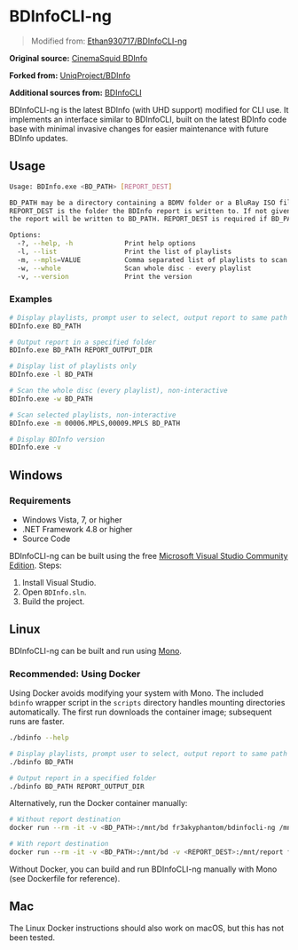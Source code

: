 # BDInfoCLI-ng

> Modified from: [Ethan930717/BDInfoCLI-ng](https://github.com/Ethan930717/BDInfoCLI-ng/tree/kimoji-bdinfo)

**Original source:** [CinemaSquid BDInfo](https://www.videohelp.com/software/BDInfo)

**Forked from:** [UniqProject/BDInfo](https://github.com/UniqProject/BDInfo)

**Additional sources from:** [BDInfoCLI](https://github.com/Tripplesixty/BDInfoCLI)

BDInfoCLI-ng is the latest BDInfo (with UHD support) modified for CLI use. It implements an interface similar to BDInfoCLI, built on the latest BDInfo code base with minimal invasive changes for easier maintenance with future BDInfo updates.

## Usage

```bash
Usage: BDInfo.exe <BD_PATH> [REPORT_DEST]

BD_PATH may be a directory containing a BDMV folder or a BluRay ISO file.
REPORT_DEST is the folder the BDInfo report is written to. If not given, 
the report will be written to BD_PATH. REPORT_DEST is required if BD_PATH is an ISO file.

Options:
  -?, --help, -h             Print help options
  -l, --list                 Print the list of playlists
  -m, --mpls=VALUE           Comma separated list of playlists to scan
  -w, --whole                Scan whole disc - every playlist
  -v, --version              Print the version
```

### Examples

```bash
# Display playlists, prompt user to select, output report to same path
BDInfo.exe BD_PATH

# Output report in a specified folder
BDInfo.exe BD_PATH REPORT_OUTPUT_DIR

# Display list of playlists only
BDInfo.exe -l BD_PATH

# Scan the whole disc (every playlist), non-interactive
BDInfo.exe -w BD_PATH

# Scan selected playlists, non-interactive
BDInfo.exe -m 00006.MPLS,00009.MPLS BD_PATH

# Display BDInfo version
BDInfo.exe -v
```

## Windows

### Requirements

* Windows Vista, 7, or higher
* .NET Framework 4.8 or higher
* Source Code

BDInfoCLI-ng can be built using the free [Microsoft Visual Studio Community Edition](https://visualstudio.microsoft.com/vs/community/).
Steps:

1. Install Visual Studio.
2. Open `BDInfo.sln`.
3. Build the project.

## Linux

BDInfoCLI-ng can be built and run using [Mono](https://www.mono-project.com/).

### Recommended: Using Docker

Using Docker avoids modifying your system with Mono. The included `bdinfo` wrapper script in the `scripts` directory handles mounting directories automatically. The first run downloads the container image; subsequent runs are faster.

```bash
./bdinfo --help

# Display playlists, prompt user to select, output report to same path
./bdinfo BD_PATH

# Output report in a specified folder
./bdinfo BD_PATH REPORT_OUTPUT_DIR
```

Alternatively, run the Docker container manually:

```bash
# Without report destination
docker run --rm -it -v <BD_PATH>:/mnt/bd fr3akyphantom/bdinfocli-ng /mnt/bd

# With report destination
docker run --rm -it -v <BD_PATH>:/mnt/bd -v <REPORT_DEST>:/mnt/report fr3akyphantom/bdinfocli-ng /mnt/bd /mnt/report
```

Without Docker, you can build and run BDInfoCLI-ng manually with Mono (see Dockerfile for reference).

## Mac

The Linux Docker instructions should also work on macOS, but this has not been tested.